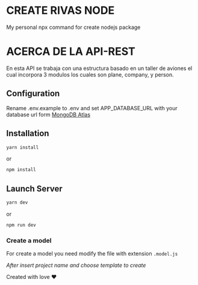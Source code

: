 # CREATE RIVAS NODE

My personal npx command for create nodejs package

# ACERCA DE LA API-REST

En esta API se trabaja con una estructura basado en un taller de aviones el cual incorpora 3 modulos los
cuales son plane, company, y person. 

## Configuration

Rename .env.example to .env and set APP_DATABASE_URL with your database url
form [MongoDB Atlas](https://www.mongodb.com/es)

## Installation

```bash
yarn install
```

or

```bash
npm install
```

## Launch Server

```bash
yarn dev
```

or

```bash
npm run dev
```

### Create a model

For create a model you need modify the file with extension `.model.js`

_After insert project name and choose template to create_

Created with love ❤️
